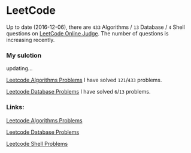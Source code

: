 LeetCode
======================
Up to date (2016-12-06), there are `433` Algorithms / `13` Database / `4` Shell questions on [LeetCode Online Judge](https://leetcode.com/). 
The number of questions is increasing recently.

### My sulotion
updating...

[Leetcode Algorithms Problems](./algorithms/README.md)  I have solved `121`/`433` problems.

[Leetcode Database Problems](./database/README.md)  I have solved `6`/`13` problems.

### Links:
[Leetcode Algorithms Problems](https://leetcode.com/problemset/algorithms/)

[Leetcode Database Problems](https://leetcode.com/problemset/database/)

[Leetcode Shell Problems](https://leetcode.com/problemset/shell/)


